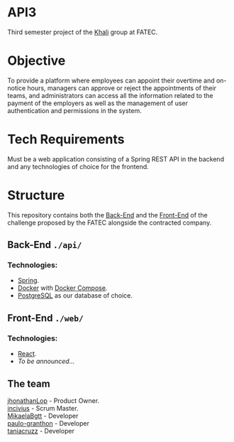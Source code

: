 # API3

Third semester project of the [Khali](https://github.com/projetoKhali) group at FATEC.

# Objective

To provide a platform where employees can appoint their overtime and on-notice hours, managers can approve or reject the appointments of their teams, and administrators can access all the information related to the payment of the employers as well as the management of user authentication and permissions in the system.

# Tech Requirements

Must be a web application consisting of a Spring REST API in the backend and any technologies of choice for the frontend.

# Structure

This repository contains both the [Back-End](./api/) and the [Front-End](./web/) of the challenge proposed by the FATEC alongside the contracted company.

## Back-End `./api/`
### Technologies:
* [Spring](https://spring.io/).
* [Docker](https://www.docker.com/) with [Docker Compose](https://docs.docker.com/compose/).
* [PostgreSQL](https://www.postgresql.org/) as our database of choice.

## Front-End `./web/`
### Technologies:
* [React](https://react.dev/).
* _To be announced..._

## The team
[jhonathanLop](https://github.com/jhonatanLop) - Product Owner.  
[incivius](https://github.com/incivius) - Scrum Master.  
[MikaelaBgtt](https://github.com/MikaelaBgtt) - Developer  
[paulo-granthon](https://github.com/paulo-granthon) - Developer  
[taniacruzz](https://github.com/taniacruzz) - Developer  
